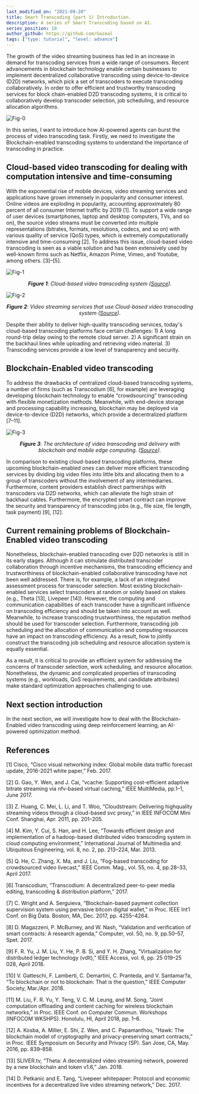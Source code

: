 ```yaml
---
last_modified_on: "2021-09-20"
title: Smart Transcoding (part 1) Introduction.
description: A series of Smart Transcoding based on AI.
series_position: 10
author_github: https://github.com/Gazeal
tags: ["type: tutorial", "level: advance"]
---
```



The growth of the video streaming business has led in an increase in demand for transcoding services from a wide range of consumers. Recent advancements in blockchain technology enable certain businesses to implement decentralized collaborative transcoding using device-to-device (D2D) networks, which pick a set of transcoders to execute transcoding collaboratively. In order to offer efficient and trustworthy transcoding services for block chain-enabled D2D transcoding systems, it is critical to collaboratively develop transcoder selection, job scheduling, and resource allocation algorithms.

![Fig-0](https://vision.aioz.io/f/d95290a29cda419bb702/?dl=1)

In this series, I want to introduce how AI-powered agents can burst the process of video transcoding task. Firstly, we need to investigate the Blockchain-enabled transcoding systems to understand the importance of transcoding in practice.
## Cloud-based video transcoding for dealing with computation intensive and time-consuming

With the exponential rise of mobile devices, video streaming services and applications have grown immensely in popularity and consumer interest. Online videos are exploding in popularity, accounting approximately 80 percent of all consumer Internet traffic by 2019 [1]. To support a wide range of user devices (smartphones, laptop and desktop computers, TVs, and so on), the source video streams must be converted into multiple representations (bitrates, formats, resolutions, codecs, and so on) with various quality of service (QoS) types, which is extremely computationally intensive and time-consuming [2]. To address this issue, cloud-based video transcoding is seen as a viable solution and has been extensively used by well-known firms such as Netflix, Amazon Prime, Vimeo, and Youtube, among others. [3]–[5].

![Fig-1](https://www.researchgate.net/profile/Adnan-Ashraf-10/publication/267052501/figure/fig6/AS:613856846032899@1523366285180/System-architecture-of-the-cloud-based-on-demand-video-transcoding-service.png)
*<center>**Figure 1**: Cloud-based video transcoding system ([Source](https://www.google.com/url?sa=i&url=https%3A%2F%2Fwww.researchgate.net%2Ffigure%2FSystem-architecture-of-the-cloud-based-on-demand-video-transcoding-service_fig6_267052501&psig=AOvVaw2acMo1RwWbrZ44Gf4oS1dw&ust=1631760705206000&source=images&cd=vfe&ved=0CAsQjRxqFwoTCJDH5rv8__ICFQAAAAAdAAAAABAI)).</center>*

![Fig-2](https://slickdeals.net/blog/wp-content/uploads/2019/04/streaming-services-hero-1.png)
*<center>**Figure 2**: Video streaming services that use Cloud-based video transcoding  system ([Source](https://www.google.com/url?sa=i&url=https%3A%2F%2Fslickdeals.net%2Farticle%2Flist%2Fbest-free-trials-popular-online-video-streaming-services%2F&psig=AOvVaw0roFrdRtXrZl6achN0QYDA&ust=1631760654690000&source=images&cd=vfe&ved=0CAsQjRxqFwoTCIi3vqf9__ICFQAAAAAdAAAAABAJ)).</center>*

Despite their ability to deliver high-quality transcoding services, today's cloud-based transcoding platforms face certain challenges: 1) A long round-trip delay owing to the remote cloud server. 2) A significant strain on the backhaul lines while uploading and retrieving video material. 3) Transcoding services provide a low level of transparency and security.

## Blockchain-Enabled video transcoding

To address the drawbacks of centralized cloud-based transcoding systems, a number of firms (such as Transcodium [6], for example) are leveraging developing blockchain technology to enable “crowdsourcing” transcoding with flexible monetization methods. Meanwhile, with end-device storage and processing capability increasing, blockchain may be deployed via device-to-device (D2D) networks, which provide a decentralized platform [7–11].

![Fig-3](https://d3i71xaburhd42.cloudfront.net/e87768672ee1ccc4d31d02fe158b68d9b6a5bd0b/3-Figure1-1.png)
*<center>**Figure 3**: The architecture of video transcoding and delivery with blockchain and mobile edge computing. ([Source](https://www.google.com/url?sa=i&url=https%3A%2F%2Fwww.semanticscholar.org%2Fpaper%2FVideo-Transcoding-and-Delivery-with-Blockchain-and-Liu-Li%2Fe87768672ee1ccc4d31d02fe158b68d9b6a5bd0b&psig=AOvVaw3-12T5ro7HCjqNOW3lSPNP&ust=1631763295276000&source=images&cd=vfe&ved=0CAsQjRxqFwoTCIDf7o-GgPMCFQAAAAAdAAAAABAN)).</center>*

In comparison to existing cloud-based transcoding platforms, these upcoming blockchain-enabled ones can deliver more efficient transcoding services by dividing big video files into little bits and allocating them to a group of transcoders without the involvement of any intermediaries. Furthermore, content providers establish direct partnerships with transcoders via D2D networks, which can alleviate the high strain of backhaul cables. Furthermore, the encrypted smart contract can improve the security and transparency of transcoding jobs (e.g., file size, file length, task payment) [9], [12].

## Current remaining problems of Blockchain-Enabled video transcoding

Nonetheless, blockchain-enabled transcoding over D2D networks is still in its early stages. Although it can stimulate distributed transcoder collaboration through incentive mechanisms, the transcoding efficiency and trustworthiness of blockchain-enabled collaborative transcoding have not been well addressed. There is, for example, a lack of an integrated assessment process for transcoder selection. Most existing blockchain-enabled services select transcoders at random or solely based on stakes (e.g., Theta [13], Livepeer [14]). However, the computing and communication capabilities of each transcoder have a significant influence on transcoding efficiency and should be taken into account as well. Meanwhile, to increase transcoding trustworthiness, the reputation method should be used for transcoder selection. Furthermore, transcoding job scheduling and the allocation of communication and computing resources have an impact on transcoding efficiency. As a result, how to jointly construct the transcoding job scheduling and resource allocation system is equally essential.

As a result, it is critical to provide an efficient system for addressing the concerns of transcoder selection, work scheduling, and resource allocation. Nonetheless, the dynamic and complicated properties of transcoding systems (e.g., workloads, QoS requirements, and candidate attributes) make standard optimization approaches challenging to use.

## Next section introduction
In the next section, we will investigate how to deal with the Blockchain-Enabled video transcoding using deep reinforcement learning, an AI-powered optimization method.

## References
[1] Cisco, “Cisco visual networking index: Global mobile data traffic forecast update, 2016-2021 white paper,” Feb. 2017.

[2] G. Gao, Y. Wen, and J. Cai, “vcache: Supporting cost-efficient adaptive bitrate streaming via nfv-based virtual caching,” IEEE MultiMedia, pp.1–1, June 2017.

[3] Z. Huang, C. Mei, L. Li, and T. Woo, “Cloudstream: Delivering highquality streaming videos through a cloud-based svc proxy,” in IEEE INFOCOM Mini Conf. Shanghai, Apr. 2011, pp. 201–205.

[4] M. Kim, Y. Cui, S. Han, and H. Lee, “Towards efficient design and implementation of a hadoop-based distributed video transcoding system in cloud computing environment,” International Journal of Multimedia and Ubiquitous Engineering, vol. 8, no. 2, pp. 213–224, Mar. 2013.

[5] Q. He, C. Zhang, X. Ma, and J. Liu, “Fog-based transcoding for crowdsourced video livecast,” IEEE Comm. Mag., vol. 55, no. 4, pp.28–33, April 2017.

[6] Transcodium, “Transcodium: A decentralized peer-to-peer media editing, transcoding & distribution platform,” 2017.

[7] C. Wright and A. Serguieva, “Blockchain-based payment collection supervision system using pervasive bitcoin digital wallet,” in Proc. IEEE Int’l Conf. on Big Data. Boston, MA, Dec. 2017, pp. 4255–4264.

[8] D. Magazzeni, P. McBurney, and W. Nash, “Validation and verification of smart contracts: A research agenda,” Computer, vol. 50, no. 9, pp.50–57, Spet. 2017.

[9] F. R. Yu, J. M. Liu, Y. He, P. B. Si, and Y. H. Zhang, “Virtualization for distributed ledger technology (vdlt),” IEEE Access, vol. 6, pp. 25 019–25 028, April 2018.

[10] V. Gatteschi, F. Lamberti, C. Demartini, C. Pranteda, and V. Santamar?a, “To blockchain or not to blockchain: That is the question,” IEEE Computer Society, Mar./Apr. 2018.

[11] M. Liu, F. R. Yu, Y. Teng, V. C. M. Leung, and M. Song, “Joint computation offloading and content caching for wireless blockchain networks,” in Proc. IEEE Conf. on Computer Commun. Workshops (INFOCOM WKSHPS). Honolulu, HI, April 2018, pp. 1–6.

[12] A. Kosba, A. Miller, E. Shi, Z. Wen, and C. Papamanthou, “Hawk: The blockchain model of cryptography and privacy-preserving smart
contracts,” in Proc. IEEE Symposium on Security and Privacy (SP). San Jose, CA, May. 2016, pp. 839–858.

[13] SLIVER.tv, “Theta: A decentralized video streaming network, powered by a new blockchain and token v1.6,” Jan. 2018.

[14] D. Petkanic and E. Tang, “Livepeer whitepaper: Protocol and economic incentives for a decentralized live video streaming network,” Dec. 2017.
